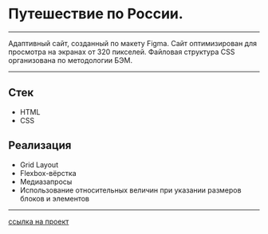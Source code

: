 # Путешествие по России. 
---
Адаптивный сайт, созданный по макету Figma. Сайт оптимизирован для просмотра на экранах от 320 пикселей.
Файловая структура CSS организована по методологии БЭМ.

---

## Стек

* HTML
* CSS

## Реализация

* Grid Layout
* Flexbox-вёрстка
* Медиазапросы
* Использование относительных величин при указании размеров блоков и элементов

---

[ссылка на проект](https://github.com/karolina-kovdya/russian-travel)

